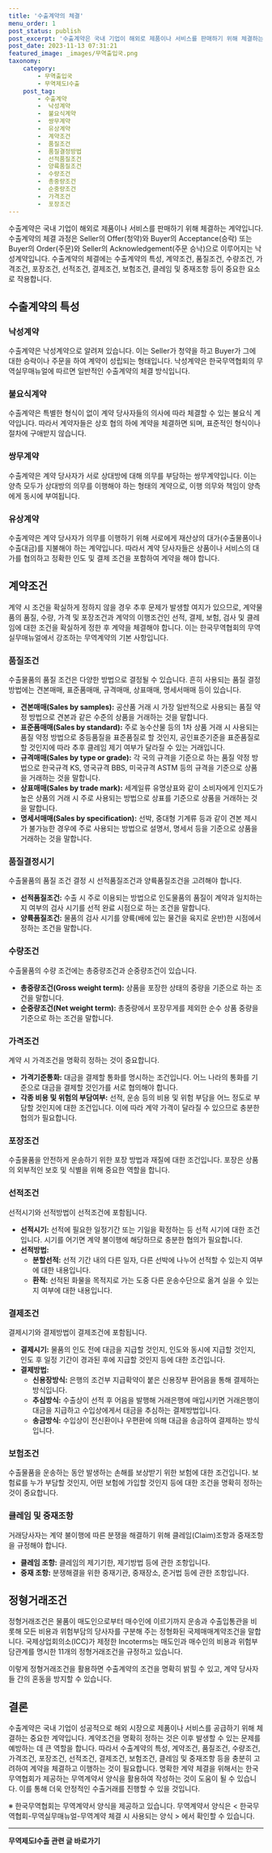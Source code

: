 ```yaml
---
title: '수출계약의 체결'
menu_order: 1
post_status: publish
post_excerpt: '수출계약은 국내 기업이 해외로 제품이나 서비스를 판매하기 위해 체결하는 계약입니다. 수출계약의 체결 과정은 Seller의 Offer 청약 와 Buyer의 Acceptance 승락  또는 Buyer의 Order 주문 와 Seller의 Acknowledgement 주문 승낙 으로 이루어지는 낙성계약입니다. 수출계약의 체결에는 수출계약의 특성, 계약조건, 품질조건, 수량조건, 가격조건, 포장조건, 선적조건, 결제조건, 보험조건, 클레임 및 중재조항 등이 중요한 요소로 작용합니다.'
post_date: 2023-11-13 07:31:21
featured_image: _images/무역출입국.png
taxonomy:
    category:
        - 무역출입국
        - 무역제도Ⅰ수출
    post_tag:
        - 수출계약
        -  낙성계약
        -  불요식계약
        -  쌍무계약
        -  유상계약
        -  계약조건
        -  품질조건
        -  품질결정방법
        -  선적품질조건
        -  양륙품질조건
        -  수량조건
        -  총중량조건
        -  순중량조건
        -  가격조건
        -  포장조건
---
```



수출계약은 국내 기업이 해외로 제품이나 서비스를 판매하기 위해 체결하는 계약입니다. 수출계약의 체결 과정은 Seller의 Offer(청약)와 Buyer의 Acceptance(승락) 또는 Buyer의 Order(주문)와 Seller의 Acknowledgement(주문 승낙)으로 이루어지는 낙성계약입니다. 수출계약의 체결에는 수출계약의 특성, 계약조건, 품질조건, 수량조건, 가격조건, 포장조건, 선적조건, 결제조건, 보험조건, 클레임 및 중재조항 등이 중요한 요소로 작용합니다.

## 수출계약의 특성

### 낙성계약

수출계약은 낙성계약으로 알려져 있습니다. 이는 Seller가 청약을 하고 Buyer가 그에 대한 승락이나 주문을 하여 계약이 성립되는 형태입니다. 낙성계약은 한국무역협회의 무역실무매뉴얼에 따르면 일반적인 수출계약의 체결 방식입니다.

### 불요식계약

수출계약은 특별한 형식이 없이 계약 당사자들의 의사에 따라 체결할 수 있는 불요식 계약입니다. 따라서 계약자들은 상호 협의 하에 계약을 체결하면 되며, 표준적인 형식이나 절차에 구애받지 않습니다.

### 쌍무계약

수출계약은 계약 당사자가 서로 상대방에 대해 의무를 부담하는 쌍무계약입니다. 이는 양측 모두가 상대방의 의무를 이행해야 하는 형태의 계약으로, 이행 의무와 책임이 양측에게 동시에 부여됩니다.

### 유상계약

수출계약은 계약 당사자가 의무를 이행하기 위해 서로에게 재산상의 대가(수출물품이나 수출대금)를 지불해야 하는 계약입니다. 따라서 계약 당사자들은 상품이나 서비스의 대가를 협의하고 정확한 인도 및 결제 조건을 포함하여 계약을 해야 합니다.

## 계약조건

계약 시 조건을 확실하게 정하지 않을 경우 추후 문제가 발생할 여지가 있으므로, 계약물품의 품질, 수량, 가격 및 포장조건과 계약의 이행조건인 선적, 결제, 보험, 검사 및 클레임에 대한 조건을 확실하게 정한 후 계약을 체결해야 합니다. 이는 한국무역협회의 무역실무매뉴얼에서 강조하는 무역계약의 기본 사항입니다.

### 품질조건

수출물품의 품질 조건은 다양한 방법으로 결정될 수 있습니다. 흔히 사용되는 품질 결정 방법에는 견본매매, 표준품매매, 규격매매, 상표매매, 명세서매매 등이 있습니다.

- **견본매매(Sales by samples):** 공산품 거래 시 가장 일반적으로 사용되는 품질 약정 방법으로 견본과 같은 수준의 상품을 거래하는 것을 말합니다.
- **표준품매매(Sales by standard):** 주로 농수산물 등의 1차 상품 거래 시 사용되는 품질 약정 방법으로 중등품질을 표준품질로 할 것인지, 공인표준기준을 표준품질로 할 것인지에 따라 추후 클레임 제기 여부가 달라질 수 있는 거래입니다.
- **규격매매(Sales by type or grade):** 각 국의 규격을 기준으로 하는 품질 약정 방법으로 한국규격 KS, 영국규격 BBS, 미국규격 ASTM 등의 규격을 기준으로 상품을 거래하는 것을 말합니다.
- **상표매매(Sales by trade mark):** 세계일류 유명상표와 같이 소비자에게 인지도가 높은 상품의 거래 시 주로 사용되는 방법으로 상표를 기준으로 상품을 거래하는 것을 말합니다.
- **명세서매매(Sales by specification):** 선박, 중대형 기계류 등과 같이 견본 제시가 불가능한 경우에 주로 사용되는 방법으로 설명서, 명세서 등을 기준으로 상품을 거래하는 것을 말합니다.

### 품질결정시기

수출물품의 품질 조건 결정 시 선적품질조건과 양륙품질조건을 고려해야 합니다.

- **선적품질조건:** 수출 시 주로 이용되는 방법으로 인도물품의 품질이 계약과 일치하는지 여부의 검사 시기를 선적 완료 시점으로 하는 조건을 말합니다.
- **양륙품질조건:** 물품의 검사 시기를 양륙(배에 있는 물건을 육지로 운반)한 시점에서 정하는 조건을 말합니다.

### 수량조건

수출물품의 수량 조건에는 총중량조건과 순중량조건이 있습니다.

- **총중량조건(Gross weight term):** 상품을 포장한 상태의 중량을 기준으로 하는 조건을 말합니다.
- **순중량조건(Net weight term):** 총중량에서 포장무게를 제외한 순수 상품 중량을 기준으로 하는 조건을 말합니다.

### 가격조건

계약 시 가격조건을 명확히 정하는 것이 중요합니다.

- **가격기준통화:** 대금을 결제할 통화를 명시하는 조건입니다. 어느 나라의 통화를 기준으로 대금을 결제할 것인가를 서로 협의해야 합니다.
- **각종 비용 및 위험의 부담여부:** 선적, 운송 등의 비용 및 위험 부담을 어느 정도로 부담할 것인지에 대한 조건입니다. 이에 따라 계약 가격이 달라질 수 있으므로 충분한 협의가 필요합니다.

### 포장조건

수출물품을 안전하게 운송하기 위한 포장 방법과 재질에 대한 조건입니다. 포장은 상품의 외부적인 보호 및 식별을 위해 중요한 역할을 합니다.

### 선적조건

선적시기와 선적방법이 선적조건에 포함됩니다.

- **선적시기:** 선적에 필요한 일정기간 또는 기일을 확정하는 등 선적 시기에 대한 조건입니다. 시기를 어기면 계약 불이행에 해당하므로 충분한 협의가 필요합니다.
- **선적방법:**
  - **분할선적:** 선적 기간 내의 다른 일자, 다른 선박에 나누어 선적할 수 있는지 여부에 대한 내용입니다.
  - **환적:** 선적된 화물을 목적지로 가는 도중 다른 운송수단으로 옮겨 실을 수 있는지 여부에 대한 내용입니다.

### 결제조건

결제시기와 결제방법이 결제조건에 포함됩니다.

- **결제시기:** 물품의 인도 전에 대금을 지급할 것인지, 인도와 동시에 지급할 것인지, 인도 후 일정 기간이 경과된 후에 지급할 것인지 등에 대한 조건입니다.
- **결제방법:**
  - **신용장방식:** 은행의 조건부 지급확약이 붙은 신용장부 환어음을 통해 결제하는 방식입니다.
  - **추심방식:** 수출상이 선적 후 어음을 발행해 거래은행에 매입시키면 거래은행이 대금을 지급하고 수입상에게서 대금을 추심하는 결제방법입니다.
  - **송금방식:** 수입상이 전신환이나 우편환에 의해 대금을 송금하여 결제하는 방식입니다.

### 보험조건

수출물품을 운송하는 동안 발생하는 손해를 보상받기 위한 보험에 대한 조건입니다. 보험료를 누가 부담할 것인지, 어떤 보험에 가입할 것인지 등에 대한 조건을 명확히 정하는 것이 중요합니다.

### 클레임 및 중재조항

거래당사자는 계약 불이행에 따른 분쟁을 해결하기 위해 클레임(Claim)조항과 중재조항을 규정해야 합니다.

- **클레임 조항:** 클레임의 제기기한, 제기방법 등에 관한 조항입니다.
- **중재 조항:** 분쟁해결을 위한 중재기관, 중재장소, 준거법 등에 관한 조항입니다.

## 정형거래조건

정형거래조건은 물품이 매도인으로부터 매수인에 이르기까지 운송과 수출입통관을 비롯해 모든 비용과 위험부담의 당사자를 구분해 주는 정형화된 국제매매계약조건을 말합니다. 국제상업회의소(ICC)가 제정한 Incoterms는 매도인과 매수인의 비용과 위험부담관계를 명시한 11개의 정형거래조건을 규정하고 있습니다.

이렇게 정형거래조건을 활용하면 수출계약의 조건을 명확히 밝힐 수 있고, 계약 당사자들 간의 혼동을 방지할 수 있습니다.

## 결론

수출계약은 국내 기업이 성공적으로 해외 시장으로 제품이나 서비스를 공급하기 위해 체결하는 중요한 계약입니다. 계약조건을 명확히 정하는 것은 이후 발생할 수 있는 문제를 예방하는 데 큰 역할을 합니다. 따라서 수출계약의 특성, 계약조건, 품질조건, 수량조건, 가격조건, 포장조건, 선적조건, 결제조건, 보험조건, 클레임 및 중재조항 등을 충분히 고려하여 계약을 체결하고 이행하는 것이 필요합니다. 명확한 계약 체결을 위해서는 한국무역협회가 제공하는 무역계약서 양식을 활용하여 작성하는 것이 도움이 될 수 있습니다. 이를 통해 더욱 안정적인 수출거래를 진행할 수 있을 것입니다.

※ 한국무역협회는 무역계약서 양식을 제공하고 있습니다. 무역계약서 양식은 < 한국무역협회-무역실무매뉴얼-무역계약 체결 시 사용되는 양식 > 에서 확인할 수 있습니다.
<!-- wp:separator -->
<hr class="wp-block-separator has-alpha-channel-opacity"/>
<!-- /wp:separator -->

<!-- wp:group {"backgroundColor":"base","layout":{"type":"constrained"}} -->
<div class="wp-block-group has-base-background-color has-background"><!-- wp:paragraph {"align":"center","fontSize":"medium"} -->
<p class="has-text-align-center has-large-font-size"><strong>무역제도Ⅰ수출 관련 글 바로가기</strong></p>
<!-- /wp:paragraph -->


<!-- wp:latest-posts
{"categories":[{"id":14332,"count":19,"description":"","link":"https://uknowlaw.com/category/%eb%ac%b4%ec%97%ad%ec%a0%9c%eb%8f%84%e2%85%b0%ec%88%98%ec%b6%9c/","name":"무역제도Ⅰ수출","slug":"무역제도Ⅰ수출","taxonomy":"category","parent":0,"meta":[],"_links":{"self":[{"href":"https://uknowlaw.com/wp-json/wp/v2/categories/14332"}],"collection":[{"href":"https://uknowlaw.com/wp-json/wp/v2/categories"}],"about":[{"href":"https://uknowlaw.com/wp-json/wp/v2/taxonomies/category"}],"wp:post_type":[{"href":"https://uknowlaw.com/wp-json/wp/v2/posts?categories=14332"}],"curies":[{"name":"wp","href":"https://api.w.org/{rel}","templated":true}]}}],"postsToShow":100,"excerptLength":28,"postLayout":"grid","columns":2,"featuredImageAlign":"left","featuredImageSizeSlug":"large","fontSize":"small"} /--></div>
<!-- /wp:group -->